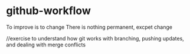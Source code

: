 # github-workflow
To improve is to change
There is nothing permanent, excpet change

//exercise to understand how git works with branching, pushing updates, and dealing with merge conflicts
